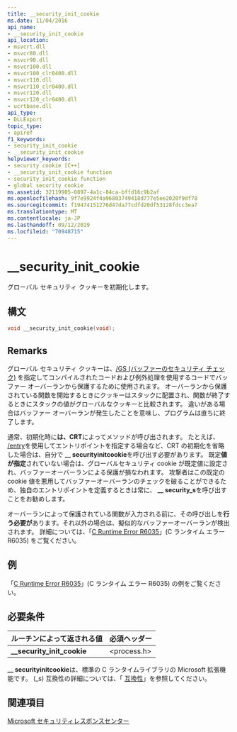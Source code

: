 ```yaml
---
title: __security_init_cookie
ms.date: 11/04/2016
api_name:
- __security_init_cookie
api_location:
- msvcrt.dll
- msvcr80.dll
- msvcr90.dll
- msvcr100.dll
- msvcr100_clr0400.dll
- msvcr110.dll
- msvcr110_clr0400.dll
- msvcr120.dll
- msvcr120_clr0400.dll
- ucrtbase.dll
api_type:
- DLLExport
topic_type:
- apiref
f1_keywords:
- security_init_cookie
- __security_init_cookie
helpviewer_keywords:
- security cookie [C++]
- __security_init_cookie function
- security_init_cookie function
- global security cookie
ms.assetid: 32119905-0897-4a1c-84ca-bffd16c9b2af
ms.openlocfilehash: 9f7e9924f4a96803749418d777e5ee2020f9df78
ms.sourcegitcommit: f19474151276d47da77cdfd20df53128fdcc3ea7
ms.translationtype: MT
ms.contentlocale: ja-JP
ms.lasthandoff: 09/12/2019
ms.locfileid: "70948715"
---
```

# <a name="__security_init_cookie"></a>__security_init_cookie

グローバル セキュリティ クッキーを初期化します。

## <a name="syntax"></a>構文

```C
void __security_init_cookie(void);
```

## <a name="remarks"></a>Remarks

グローバル セキュリティ クッキーは、[/GS (バッファーのセキュリティ チェック)](../../build/reference/gs-buffer-security-check.md) を指定してコンパイルされたコードおよび例外処理を使用するコードでバッファー オーバーランから保護するために使用されます。 オーバーランから保護されている関数を開始するときにクッキーはスタックに配置され、関数が終了するときにスタックの値がグローバルなクッキーと比較されます。 違いがある場合はバッファー オーバーランが発生したことを意味し、プログラムは直ちに終了します。

通常、初期化時に**は、CRT**によってメソッドが呼び出されます。 たとえば、 [/entry](../../build/reference/entry-entry-point-symbol.md)を使用してエントリポイントを指定する場合など、CRT の初期化を省略した場合は、自分で **__ securityinitcookie**を呼び出す必要があります。 既定**値が指定**されていない場合は、グローバルセキュリティ cookie が既定値に設定され、バッファーオーバーランによる保護が損なわれます。 攻撃者はこの既定の cookie 値を悪用してバッファーオーバーランのチェックを破ることができるため、独自のエントリポイントを定義するときは常に、 **__ security_s**を呼び出すことをお勧めします。

オーバーランによって保護されている関数が入力される前に、その呼び出しを**行う必要が**あります。それ以外の場合は、擬似的なバッファーオーバーランが検出されます。 詳細については、「[C Runtime Error R6035](../../error-messages/tool-errors/c-runtime-error-r6035.md)」(C ランタイム エラー R6035) をご覧ください。

## <a name="example"></a>例

「[C Runtime Error R6035](../../error-messages/tool-errors/c-runtime-error-r6035.md)」(C ランタイム エラー R6035) の例をご覧ください。

## <a name="requirements"></a>必要条件

|ルーチンによって返される値|必須ヘッダー|
|-------------|---------------------|
|**__security_init_cookie**|\<process.h>|

**__ securityinitcookie**は、標準の C ランタイムライブラリの Microsoft 拡張機能です。 (_s) 互換性の詳細については、「 [互換性](../../c-runtime-library/compatibility.md)」を参照してください。

## <a name="see-also"></a>関連項目

[Microsoft セキュリティレスポンスセンター](https://www.microsoft.com/msrc?rtc=1)
